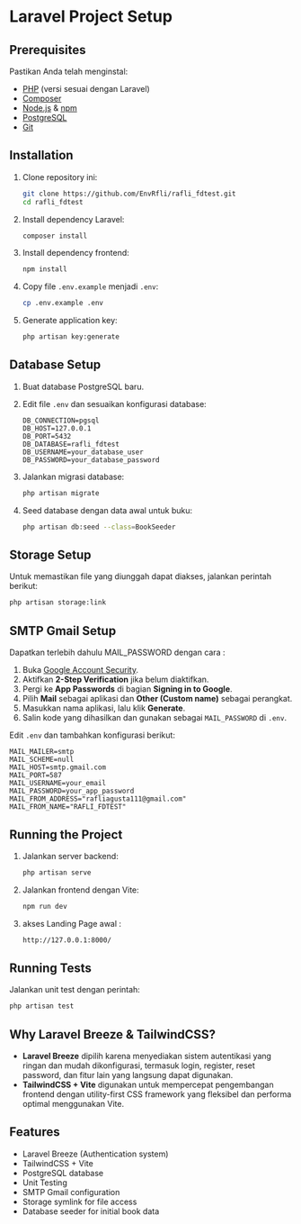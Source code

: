 # Laravel Project Setup

## Prerequisites

Pastikan Anda telah menginstal:
- [PHP](https://www.php.net/) (versi sesuai dengan Laravel)
- [Composer](https://getcomposer.org/)
- [Node.js](https://nodejs.org/) & [npm](https://www.npmjs.com/)
- [PostgreSQL](https://www.postgresql.org/)
- [Git](https://git-scm.com/)

## Installation

1. Clone repository ini:
   ```sh
   git clone https://github.com/EnvRfli/rafli_fdtest.git
   cd rafli_fdtest
   ```

2. Install dependency Laravel:
   ```sh
   composer install
   ```

3. Install dependency frontend:
   ```sh
   npm install
   ```

4. Copy file `.env.example` menjadi `.env`:
   ```sh
   cp .env.example .env
   ```

5. Generate application key:
   ```sh
   php artisan key:generate
   ```

## Database Setup

1. Buat database PostgreSQL baru.
2. Edit file `.env` dan sesuaikan konfigurasi database:
   ```env
   DB_CONNECTION=pgsql
   DB_HOST=127.0.0.1
   DB_PORT=5432
   DB_DATABASE=rafli_fdtest
   DB_USERNAME=your_database_user
   DB_PASSWORD=your_database_password
   ```
3. Jalankan migrasi database:
   ```sh
   php artisan migrate
   ```

4. Seed database dengan data awal untuk buku:
   ```sh
   php artisan db:seed --class=BookSeeder
   ```

## Storage Setup

Untuk memastikan file yang diunggah dapat diakses, jalankan perintah berikut:
```sh
php artisan storage:link
```

## SMTP Gmail Setup

Dapatkan terlebih dahulu MAIL_PASSWORD dengan cara : 
1. Buka [Google Account Security](https://myaccount.google.com/security).
2. Aktifkan **2-Step Verification** jika belum diaktifkan.
3. Pergi ke **App Passwords** di bagian **Signing in to Google**.
4. Pilih **Mail** sebagai aplikasi dan **Other (Custom name)** sebagai perangkat.
5. Masukkan nama aplikasi, lalu klik **Generate**.
6. Salin kode yang dihasilkan dan gunakan sebagai `MAIL_PASSWORD` di `.env`.

Edit `.env` dan tambahkan konfigurasi berikut:
```env
MAIL_MAILER=smtp
MAIL_SCHEME=null
MAIL_HOST=smtp.gmail.com
MAIL_PORT=587
MAIL_USERNAME=your_email
MAIL_PASSWORD=your_app_password
MAIL_FROM_ADDRESS="rafliagusta111@gmail.com"
MAIL_FROM_NAME="RAFLI_FDTEST"
```

## Running the Project

1. Jalankan server backend:
   ```sh
   php artisan serve
   ```
2. Jalankan frontend dengan Vite:
   ```sh
   npm run dev
   ```
3. akses Landing Page awal :
    ```sh
    http://127.0.0.1:8000/
    ```

## Running Tests

Jalankan unit test dengan perintah:
```sh
php artisan test
```

## Why Laravel Breeze & TailwindCSS?

- **Laravel Breeze** dipilih karena menyediakan sistem autentikasi yang ringan dan mudah dikonfigurasi, termasuk login, register, reset password, dan fitur lain yang langsung dapat digunakan.
- **TailwindCSS + Vite** digunakan untuk mempercepat pengembangan frontend dengan utility-first CSS framework yang fleksibel dan performa optimal menggunakan Vite.

## Features
- Laravel Breeze (Authentication system)
- TailwindCSS + Vite
- PostgreSQL database
- Unit Testing
- SMTP Gmail configuration
- Storage symlink for file access
- Database seeder for initial book data

